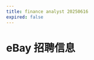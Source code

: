 ```yaml
---
title: finance analyst 20250616
expired: false
---
```


# eBay 招聘信息

<JobPostingTable job-posting-json-path="ebay/data/finance-analyst-20250616.json"/>
